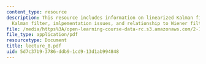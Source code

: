 ```yaml
---
content_type: resource
description: This resource includes information on linearized Kalman filter, extended
  Kalman filter, imlpementation issues, and relationship to Wiener filter.
file: /media/https%3A/open-learning-course-data-rc.s3.amazonaws.com/2-160-identification-estimation-and-learning-spring-2006/5d7c37b93786ddb91cd913d1ab994848_lecture_8.pdf
file_type: application/pdf
resourcetype: Document
title: lecture_8.pdf
uid: 5d7c37b9-3786-ddb9-1cd9-13d1ab994848
---
```

